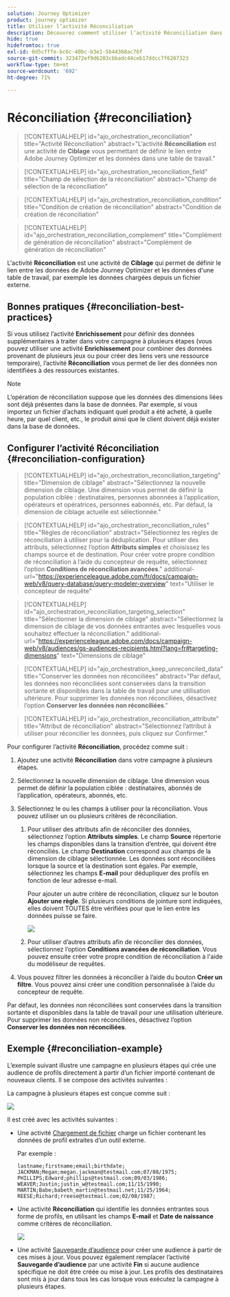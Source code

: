 ```yaml
---
solution: Journey Optimizer
product: journey optimizer
title: Utiliser l’activité Réconciliation
description: Découvrez comment utiliser l’activité Réconciliation dans une campagne à plusieurs étapes
hide: true
hidefromtoc: true
exl-id: 0d5cfffe-bc6c-40bc-b3e1-5b44368ac76f
source-git-commit: 323472ef9d6203cbbadc44ceb17ddcc7f6207323
workflow-type: tm+mt
source-wordcount: '692'
ht-degree: 71%

---
```


# Réconciliation {#reconciliation}

>[!CONTEXTUALHELP]
>id="ajo_orchestration_reconciliation"
>title="Activité Réconciliation"
>abstract="L’activité **Réconciliation** est une activité de **Ciblage** vous permettant de définir le lien entre Adobe Journey Optimizer et les données dans une table de travail."

>[!CONTEXTUALHELP]
>id="ajo_orchestration_reconciliation_field"
>title="Champ de sélection de la réconciliation"
>abstract="Champ de sélection de la réconciliation"

>[!CONTEXTUALHELP]
>id="ajo_orchestration_reconciliation_condition"
>title="Condition de création de réconciliation"
>abstract="Condition de création de réconciliation"

>[!CONTEXTUALHELP]
>id="ajo_orchestration_reconciliation_complement"
>title="Complément de génération de réconciliation"
>abstract="Complément de génération de réconciliation"

L&#39;activité **Réconciliation** est une activité de **Ciblage** qui permet de définir le lien entre les données de Adobe Journey Optimizer et les données d&#39;une table de travail, par exemple les données chargées depuis un fichier externe.

## Bonnes pratiques {#reconciliation-best-practices}

Si vous utilisez l’activité **Enrichissement** pour définir des données supplémentaires à traiter dans votre campagne à plusieurs étapes (vous pouvez utiliser une activité **Enrichissement** pour combiner des données provenant de plusieurs jeux ou pour créer des liens vers une ressource temporaire), l’activité **Réconciliation** vous permet de lier des données non identifiées à des ressources existantes.

>[!NOTE]
>L’opération de réconciliation suppose que les données des dimensions liées sont déjà présentes dans la base de données.  Par exemple, si vous importez un fichier d’achats indiquant quel produit a été acheté, à quelle heure, par quel client, etc., le produit ainsi que le client doivent déjà exister dans la base de données.

## Configurer l’activité Réconciliation {#reconciliation-configuration}

>[!CONTEXTUALHELP]
>id="ajo_orchestration_reconciliation_targeting"
>title="Dimension de ciblage"
>abstract="Sélectionnez la nouvelle dimension de ciblage. Une dimension vous permet de définir la population ciblée : destinataires, personnes abonnées à l’application, opérateurs et opératrices, personnes eabonnés, etc. Par défaut, la dimension de ciblage actuelle est sélectionnée."

>[!CONTEXTUALHELP]
>id="ajo_orchestration_reconciliation_rules"
>title="Règles de réconciliation"
>abstract="Sélectionnez les règles de réconciliation à utiliser pour la déduplication. Pour utiliser des attributs, sélectionnez l’option **Attributs simples** et choisissez les champs source et de destination. Pour créer votre propre condition de réconciliation à l’aide du concepteur de requête, sélectionnez l’option **Conditions de réconciliation avancées**."
>additional-url="https://experienceleague.adobe.com/fr/docs/campaign-web/v8/query-database/query-modeler-overview" text="Utiliser le concepteur de requête"

>[!CONTEXTUALHELP]
>id="ajo_orchestration_reconciliation_targeting_selection"
>title="Sélectionner la dimension de ciblage"
>abstract="Sélectionnez la dimension de ciblage de vos données entrantes avec lesquelles vous souhaitez effectuer la réconciliation."
>additional-url="https://experienceleague.adobe.com/docs/campaign-web/v8/audiences/gs-audiences-recipients.html?lang=fr#targeting-dimensions" text="Dimensions de ciblage"

>[!CONTEXTUALHELP]
>id="ajo_orchestration_keep_unreconciled_data"
>title="Conserver les données non réconciliées"
>abstract="Par défaut, les données non réconciliées sont conservées dans la transition sortante et disponibles dans la table de travail pour une utilisation ultérieure. Pour supprimer les données non réconciliées, désactivez l’option **Conserver les données non réconciliées**."

>[!CONTEXTUALHELP]
>id="ajo_orchestration_reconciliation_attribute"
>title="Attribut de réconciliation"
>abstract="Sélectionnez l’attribut à utiliser pour réconcilier les données, puis cliquez sur Confirmer."

Pour configurer l’activité **Réconciliation**, procédez comme suit :

1. Ajoutez une activité **Réconciliation** dans votre campagne à plusieurs étapes.

1. Sélectionnez la nouvelle dimension de ciblage. Une dimension vous permet de définir la population ciblée : destinataires, abonnés de l’application, opérateurs, abonnés, etc.

1. Sélectionnez le ou les champs à utiliser pour la réconciliation. Vous pouvez utiliser un ou plusieurs critères de réconciliation.

   1. Pour utiliser des attributs afin de réconcilier des données, sélectionnez l’option **Attributs simples**. Le champ **Source** répertorie les champs disponibles dans la transition d’entrée, qui doivent être réconciliés. Le champ **Destination** correspond aux champs de la dimension de ciblage sélectionnée. Les données sont réconciliées lorsque la source et la destination sont égales. Par exemple, sélectionnez les champs **E-mail** pour dédupliquer des profils en fonction de leur adresse e-mail.

      Pour ajouter un autre critère de réconciliation, cliquez sur le bouton **Ajouter une règle**. Si plusieurs conditions de jointure sont indiquées, elles doivent TOUTES être vérifiées pour que le lien entre les données puisse se faire.

      ![](../assets/workflow-reconciliation-criteria.png)

   1. Pour utiliser d’autres attributs afin de réconcilier des données, sélectionnez l’option **Conditions avancées de réconciliation**. Vous pouvez ensuite créer votre propre condition de réconciliation à l&#39;aide du modéliseur de requêtes.

1. Vous pouvez filtrer les données à réconcilier à l’aide du bouton **Créer un filtre**. Vous pouvez ainsi créer une condition personnalisée à l’aide du concepteur de requête.

Par défaut, les données non réconciliées sont conservées dans la transition sortante et disponibles dans la table de travail pour une utilisation ultérieure. Pour supprimer les données non réconciliées, désactivez l’option **Conserver les données non réconciliées**.

## Exemple {#reconciliation-example}

L’exemple suivant illustre une campagne en plusieurs étapes qui crée une audience de profils directement à partir d’un fichier importé contenant de nouveaux clients. Il se compose des activités suivantes :

La campagne à plusieurs étapes est conçue comme suit :

![](../assets/workflow-reconciliation-sample-1.0.png)


Il est créé avec les activités suivantes :

* Une activité [Chargement de fichier](load-file.md) charge un fichier contenant les données de profil extraites d’un outil externe.

  Par exemple :

  ```
  lastname;firstname;email;birthdate;
  JACKMAN;Megan;megan.jackman@testmail.com;07/08/1975;
  PHILLIPS;Edward;phillips@testmail.com;09/03/1986;
  WEAVER;Justin;justin_w@testmail.com;11/15/1990;
  MARTIN;Babe;babeth_martin@testmail.net;11/25/1964;
  REESE;Richard;rreese@testmail.com;02/08/1987;
  ```

* Une activité **Réconciliation** qui identifie les données entrantes sous forme de profils, en utilisant les champs **E-mail** et **Date de naissance** comme critères de réconciliation.

  ![](../assets/workflow-reconciliation-sample-1.1.png)

* Une activité [Sauvegarde d’audience](save-audience.md) pour créer une audience à partir de ces mises à jour. Vous pouvez également remplacer l’activité **Sauvegarde d’audience** par une activité **Fin** si aucune audience spécifique ne doit être créée ou mise à jour. Les profils des destinataires sont mis à jour dans tous les cas lorsque vous exécutez la campagne à plusieurs étapes.
